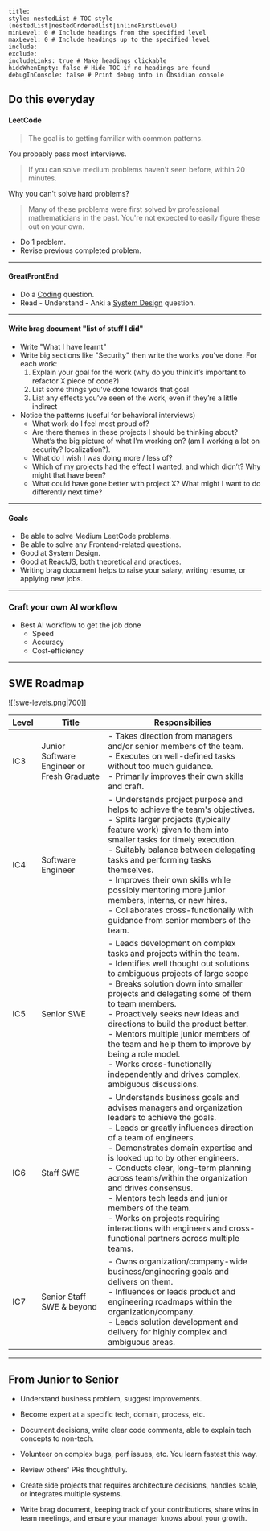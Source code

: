 ```table-of-contents
title: 
style: nestedList # TOC style (nestedList|nestedOrderedList|inlineFirstLevel)
minLevel: 0 # Include headings from the specified level
maxLevel: 0 # Include headings up to the specified level
include: 
exclude: 
includeLinks: true # Make headings clickable
hideWhenEmpty: false # Hide TOC if no headings are found
debugInConsole: false # Print debug info in Obsidian console
```
## Do this everyday

####  LeetCode

> The goal is to getting familiar with common patterns.

You probably pass most interviews.
>  If you can solve medium problems haven't seen before, within 20 minutes.

Why you can't solve hard problems?
>  Many of these problems were first solved by professional mathematicians in the past. You're not expected to easily figure these out on your own.

- Do 1 problem.
- Revise previous completed problem.

---
#### GreatFrontEnd

- Do a [Coding](https://www.greatfrontend.com/questions) question. 
- Read - Understand - Anki a [System Design](https://www.greatfrontend.com/questions/system-design) question.

---
#### Write **brag document** "list of stuff I did"

- Write "What I have learnt"
- Write big sections like "Security" then write the works you've done. For each work:
	1. Explain your goal for the work (why do you think it’s important to refactor X piece of code?)
	2. List some things you’ve done towards that goal
	3. List any effects you’ve seen of the work, even if they’re a little indirect
- Notice the patterns (useful for behavioral interviews)
	- What work do I feel most proud of?
	- Are there themes in these projects I should be thinking about? What’s the big picture of what I’m working on? (am I working a lot on security? localization?).
	- What do I wish I was doing more / less of?
	- Which of my projects had the effect I wanted, and which didn’t? Why might that have been?
	- What could have gone better with project X? What might I want to do differently next time?
	
---

#### Goals

- Be able to solve Medium LeetCode problems.
- Be able to solve any Frontend-related questions.
- Good at System Design.
- Good at ReactJS, both theoretical and practices.
- Writing brag document helps to raise your salary, writing resume, or applying new jobs.

---
### Craft your own AI workflow

- Best AI workflow to get the job done
	- Speed
	- Accuracy
	- Cost-efficiency

---

## SWE Roadmap

![[swe-levels.png|700]]


| Level | Title                                      | Responsibilies                                                                                                                                                                                                                                                                                                                                                                                                                                                                                                               |
| ----- | ------------------------------------------ | ---------------------------------------------------------------------------------------------------------------------------------------------------------------------------------------------------------------------------------------------------------------------------------------------------------------------------------------------------------------------------------------------------------------------------------------------------------------------------------------------------------------------------- |
| IC3   | Junior Software Engineer or Fresh Graduate | - Takes direction from managers and/or senior members of the team.<br>- Executes on well-defined tasks without too much guidance.<br>- Primarily improves their own skills and craft.                                                                                                                                                                                                                                                                                                                                        |
| IC4   | Software Engineer                          | - Understands project purpose and helps to achieve the team's objectives.<br>- Splits larger projects (typically feature work) given to them into smaller tasks for timely execution.<br>- Suitably balance between delegating tasks and performing tasks themselves.<br>- Improves their own skills while possibly mentoring more junior members, interns, or new hires.<br>- Collaborates cross-functionally with guidance from senior members of the team.                                                                |
| IC5   | Senior SWE                                 | - Leads development on complex tasks and projects within the team.<br>    - Identifies well thought out solutions to ambiguous projects of large scope<br>    - Breaks solution down into smaller projects and delegating some of them to team members.<br>- Proactively seeks new ideas and directions to build the product better.<br>- Mentors multiple junior members of the team and help them to improve by being a role model.<br>- Works cross-functionally independently and drives complex, ambiguous discussions. |
| IC6   | Staff SWE                                  | - Understands business goals and advises managers and organization leaders to achieve the goals.<br>- Leads or greatly influences direction of a team of engineers.<br>- Demonstrates domain expertise and is looked up to by other engineers.<br>- Conducts clear, long-term planning across teams/within the organization and drives consensus.<br>- Mentors tech leads and junior members of the team.<br>- Works on projects requiring interactions with engineers and cross-functional partners across multiple teams.  |
| IC7   | Senior Staff SWE & beyond                  | - Owns organization/company-wide business/engineering goals and delivers on them.<br>- Influences or leads product and engineering roadmaps within the organization/company.<br>- Leads solution development and delivery for highly complex and ambiguous areas.                                                                                                                                                                                                                                                            |

---

## From Junior to Senior

- Understand business problem, suggest improvements.

- Become expert at a specific tech, domain, process, etc.

- Document decisions, write clear code comments, able to explain tech concepts to non-tech.

- Volunteer on complex bugs, perf issues, etc. You learn fastest this way.

- Review others' PRs thoughtfully.

- Create side projects that requires architecture decisions, handles scale, or integrates multiple systems.

- Write brag document, keeping track of your contributions, share wins in team meetings, and ensure your manager knows about your growth.
